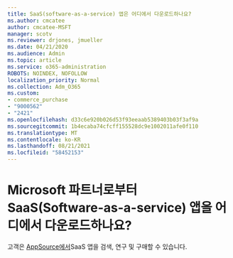 ```yaml
---
title: SaaS(software-as-a-service) 앱은 어디에서 다운로드하나요?
ms.author: cmcatee
author: cmcatee-MSFT
manager: scotv
ms.reviewer: drjones, jmueller
ms.date: 04/21/2020
ms.audience: Admin
ms.topic: article
ms.service: o365-administration
ROBOTS: NOINDEX, NOFOLLOW
localization_priority: Normal
ms.collection: Adm_O365
ms.custom:
- commerce_purchase
- "9000562"
- "2421"
ms.openlocfilehash: d33c6e920b026d53f93eeaab5389403b03f3af9a
ms.sourcegitcommit: 1b4ecaba74cfcff155528dc9e1002011afe0f110
ms.translationtype: MT
ms.contentlocale: ko-KR
ms.lasthandoff: 08/21/2021
ms.locfileid: "58452153"
---
```

# <a name="where-do-i-get-software-as-a-service-saas-apps-from-microsoft-partners"></a>Microsoft 파트너로부터 SaaS(Software-as-a-service) 앱을 어디에서 다운로드하나요?

고객은 [AppSource에서](https://appsource.microsoft.com)SaaS 앱을 검색, 연구 및 구매할 수 있습니다.